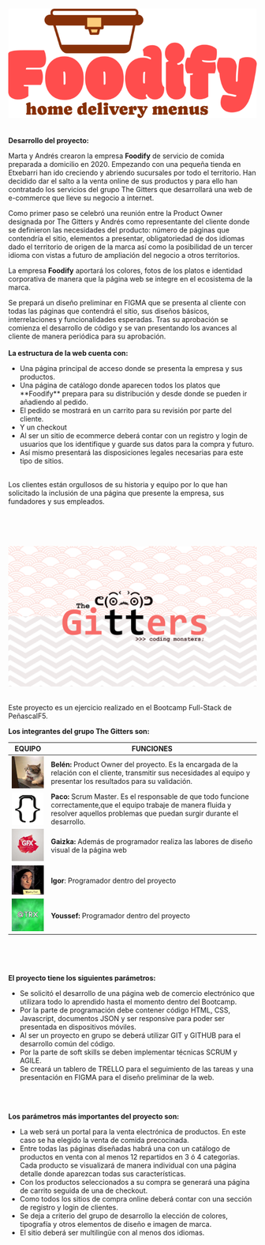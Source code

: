 ![Foodify](assets/img/logotipos/logo-grande.png)
<br>
<br>
<br>
**Desarrollo del proyecto:**

Marta y Andrés crearon la empresa ****Foodify**** de servicio de comida preparada a domicilio en 2020. Empezando con una pequeña tienda en Etxebarri han ido creciendo y abriendo sucursales por todo el territorio. Han decidido dar el salto a la venta online de sus productos y para ello han contratado los servicios del grupo The Gitters que desarrollará una web de e-commerce que lleve su negocio a internet.

Como primer paso se celebró una reunión entre la Product Owner designada por The Gitters y Andrés como representante del cliente donde se definieron las necesidades del producto: número de páginas que contendría el sitio, elementos a presentar, obligatoriedad de dos idiomas dado el territorio de origen de la marca así como la posibilidad de un tercer idioma con vistas a futuro de ampliación del negocio a otros territorios.

La empresa **Foodify** aportará los colores, fotos de los platos e identidad corporativa de manera que la página web se integre en el ecosistema de la marca.

Se prepará un diseño preliminar en FIGMA que se presenta al cliente con todas las páginas que contendrá el sitio, sus diseños básicos, interrelaciones y funcionalidades esperadas. Tras su aprobación se comienza el desarrollo de código y se van presentando los avances al cliente de manera periódica para su aprobación.
<br>
<br>
**La estructura de la web cuenta con:**
<ul>
<li>Una página principal de acceso donde se presenta la empresa y sus productos.</li>
<li>Una página de catálogo donde aparecen todos los platos que **Foodify** prepara para su distribución y desde donde se pueden ir añadiendo al pedido.</li>
<li>El pedido se mostrará en un carrito para su revisión por parte del cliente.</li>
<li>Y un checkout</li>
<li>Al ser un sitio de ecommerce deberá contar con un registro y login de usuarios que los identifique y guarde sus datos para la compra y futuro.</li>
<li> Así mismo presentará las disposiciones legales necesarias para este tipo de sitios.</li>
</ul>
<br>
Los clientes están orgullosos de su historia y equipo por lo que han solicitado la inclusión de una página que presente la empresa, sus fundadores y sus empleados.


<br>
<br>
<br>
<br>
<br>

![The Gitters](assets/img/logotipos/the-gitters.png)
<br>
<br>

Este proyecto es un ejercicio realizado en el Bootcamp Full-Stack de PeñascalF5.

**Los integrantes del grupo The Gitters son:**

| EQUIPO | FUNCIONES |
|-------------|-----------------------------------------------------------------|
| [<img src="assets/img/avatares/belen.jpg" alt="Belén" width="100">](https://github.com/b6l6n) | **Belén:** Product Owner del proyecto. Es la encargada de la relación con el cliente, transmitir sus necesidades al equipo y presentar los resultados para su validación.|
| [<img src="assets/img/avatares/paco.png" alt="Paco" width="100">](https://github.com/githpaco) | **Paco:** Scrum Master. Es el responsable de que todo funcione correctamente,que el equipo trabaje de manera fluida y resolver aquellos problemas que puedan surgir durante el desarrollo. |
| [<img src="assets/img/avatares/gaizka.jpg" alt="Gaizka" width="100">](https://github.com/gaizkamg) | **Gaizka:** Además de programador realiza las labores de diseño visual de la página web |
| [<img src="assets/img/avatares/igor.jpg" alt="Igor" width="100">](https://github.com/igoribon) | **Igor**: Programador dentro del proyecto |
| [<img src="assets/img/avatares/youssef.png" alt="Youssef" width="100">](https://github.com/SideWalk29) | **Youssef:** Programador dentro del proyecto |



<br>
<br>
<br>

**El proyecto tiene los siguientes parámetros:**
<ul>
<li>Se solicitó el desarrollo de una página web de comercio electrónico que utilizara todo lo aprendido hasta el momento dentro del Bootcamp.</li>

<li>Por la parte de programación debe contener código HTML, CSS, Javascript, documentos JSON y ser responsive para poder ser presentada en dispositivos móviles.</li>

<li>Al ser un proyecto en grupo se deberá utilizar GIT y GITHUB para el desarrollo común del código.</li>

<li>Por la parte de soft skills se deben implementar técnicas SCRUM y AGILE.</li>

<li>Se creará un tablero de TRELLO para el seguimiento de las tareas y una presentación en FIGMA para el diseño preliminar de la web.</li>
</ul>

<br>
<br>


**Los parámetros más importantes del proyecto son:**
<ul>
<li>La web será un portal para la venta electrónica de productos. En este caso se ha elegido la venta de comida precocinada.</li>

<li>Entre todas las páginas diseñadas habrá una con un catálogo de productos en venta con al menos 12 repartidos en 3 ó 4 categorías. Cada producto se visualizará de manera individual con una página detalle donde aparezcan todas sus características.</li>

<li>Con los productos seleccionados a su compra se generará una página de carrito seguida de una de checkout.</li>

<li>Como todos los sitios de compra online deberá contar con una sección de registro y login de clientes.</li>

<li>Se deja a criterio del grupo de desarrollo la elección de colores, tipografía y otros elementos de diseño e imagen de marca.</li>

<li>El sitio deberá ser multilingüe con al menos dos idiomas.</li>
</ul>
